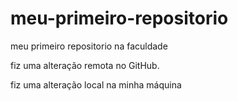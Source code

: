 # meu-primeiro-repositorio
meu primeiro repositorio na faculdade

fiz uma alteração remota no GitHub.

fiz uma alteração local na minha máquina